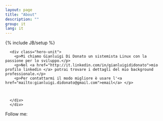 ```yaml
---
layout: page
title: "About"
description: ""
group: it
lang: it
---
```

{% include JB/setup %}
<div class="container">

      <div class="hero-unit">
        <p>Mi chiamo Gianluigi Di Donato un sistemista Linux con la passione per lo sviluppo.</p> 
        <p>Nel <a href="http://it.linkedin.com/in/gianluigididonato">mio profilo linkedin </a> potrai trovare i dettagli del mio background professionale.</p>
        <p>Per contattarmi il modo migliore è usare l'<a href="mailto:gianluigi.didonato@gmail.com">email</a> </p>



      </div>
      </div>
 

 
Follow me:

<p id="icons">
<a class="linkedin" rel="me" href="http://www.linkedin.com/in/gianluigididonato"></a>
<a class="twitter" rel="me" href="http://twitter.com/g2d"></a>
<a class="github" rel="me" href="http://github.com/g2d"></a>
<a class="email" rel="me" href="mailto:gianluigi.didonato@gmail.com"></a>
</p>
